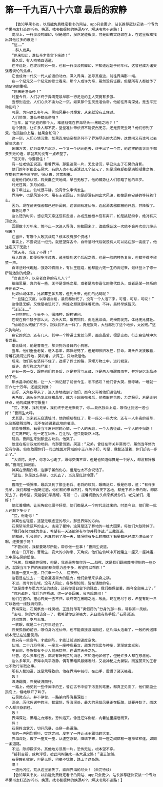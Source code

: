 # 第一千九百八十六章 最后的寂静
        【告知苹果书友，以后能免费稳定看书的网站、app只会更少，站长推荐赶快安装一个专为苹果书友打造的听书，换源，找书都很棒的换源APP，解决书荒不迷路！】
       堤坝上，一行淡淡的脚印，很是醒目，虽然足迹很淡，可是却真实烙印在上，在这里很难找出其他过多的痕迹！
       “这……”
       一群人发呆。
       “原来如此，准仙帝才能留下痕迹！”
       很久后，有人喃喃自语道。
       在不远处，在堤坝的另一侧，也有一行淡淡的脚印，不知道起始于何年代，这曾经成为诸天强者谈论的焦点。
       它也成为一代又一代人前进的动力，深入界海，追寻其痕迹，前往界海那一端。
       在一个纪元又一个纪元的修士看来，那个人或许为帝，虽然没有证据，但是所有人都给予了他足够的重视。
       “原来是准仙帝！”
       时至今日，人们才终于弄清楚最早那一行足迹的主人究竟有多强。
       当想到这些，人们心头不由为之一沉，如果那个生灵是准仙帝，他前往界海深处，是去平定动乱吗？
       可是，为何这么多年来，黑暗风暴不时爆发，从来就没有止住过。
       人们惊悚，准仙帝都无奈吗？
       “当年，留下足迹的那个人，难道战死在界海尽头——黑暗之地？！”
       这个猜测，让许多人都不安，堂堂准仙帝依旧不能安然无恙，还是要死去吗？他们想到了荒，他孤独的上路，结果会如何？
       这一刻，人们心情沉重，如果连准仙帝都奈何不了界海尽头的大恐怖，这世间又有谁可以去解决大患？
       俯瞰万古，亿万载岁月沉浮，一个又一个纪元逝去，终于出了一个荒，他这样的盖世高手都要失败的话，那就真的没有一点希望了。
       “荒天帝，你要挺住！”
       有一位老仙王说道，看着界海，那里迷蒙一片，无比昏沉，早已失去了石昊的身影。
       他们的年岁都比石昊大，有的人也不知道活过几个纪元了，但是现在却都是满脸凝重之色，在提到荒天帝三字时，很认真，非常郑重。
       这是他们的认可，石昊矗立天地间，早已无敌了，他的威势让人们忽略了他的年岁。
       时光荏苒，岁月如梭。
       数千年过去，仙域很平静，没有什么事情发生。
       界海中，也是风浪不大，虽有王者回归，但是却没有闹出大风波，都像是在安静的等待着什么。
       因为，现在诸天强者都已经听闻到，这世间有准仙帝，连起源古器都被他开启，并降服了。
       谁敢乱来？
       这么短的时间，想必荒天帝还没有走远，亦或是他根本没有离开，如是挑起纷争，绝对有灭顶之灾。
       回顾数十万年来，荒不止一次进入界海，但都回来了，谁能保证这一次他不会再次突兀掉头归来？
       在当世，有哪个人敢挑战荒？根本没有那个资格！
       事实上，不要说这一纪元，就是望穿古今，自帝落时代后就没有人可以站在那一高度了，他注定天下无敌！
       “荒天帝，当真了不得！”
       有人叹道，即便很多年过去，诸王提到这个后起之秀，也是一脸的神色复杂，但都不得不称赞一声。
       自末法时代崛起，强势冲霄而上，有仙王阻路，他都能九死一生的闯过来，最终登上了修士所能达到的绝巅。
       “自古至今，以帝者自称的有几人？”
       细细思量，真的有一些，无不是惊艳之辈，或者是功参造化的绝代巨头，或者是某一体系的开创者之一。
       比如仙域体系，比如葬王体系等，但到头来，他们的结局呢？
       “一旦建立天庭，以帝者自居，最终都惨死了，没有一个人活下来，可惜，可悲，可叹！”
       这像是无解，又像是被诅咒了，辉煌之巅就意味着死劫，不祥，最终举族皆灭。
       “汪汪汪……”
       一只狗在叫，个头不小，很精神，眼神锐利。
       它现在有牛犊子那么大，方头大耳，眼赛铜铃，皮毛黑油油，光滑而发亮，体格无比健壮。
       “仙域怎么残破了不少，跟以前不太一样了，真是狠啊，大战都到了这个地步，太凶残。”这只狗咕哝。
       在它的旁边，还有几人，其中一个胖道士发丝乌黑，面庞晶莹，很是富态，行走在仙域中东看西看。
       毫无疑问，他是曹雨生，那只狗为昔日的小狗崽。
       当年，他们垂垂老矣，进入暮年，都快老死了，但是却依旧发狂，拼命，满头白发披散着，背着石昊闯进葬地，哭吼着，求葬王，只为救活他。
       后来，他们实在坚持不住了，选择了葬士的路，深埋万物土中，进行蜕变。
       或许，也可称之为尸变！
       还有一男一女，跟在他们的身后，正是神冥与三藏，正是两人唤醒曹雨生，并将记忆水晶还给了他。
       那水晶中的记载，让一人一狗记起了前世今生，怎不感叹？他们曾大哭，曾呼啸，一睡就一百六七十万年，还能见到谁？
       还好，天角蚁寻来了，进入葬地找到了他们，而今又带着他们进仙域。
       天角蚁，满头金色发丝根根晶莹，成为十凶级强者后，他依旧在苦修，力之极尽，若是走到终点，他的成就不可限量！
       “荒，石昊，我的兄弟，我们终于还是来晚了，你……竟然独自上路，哪怕让我送一送也好！”曹雨生大呼。
       尤其是，当来到天庭遗址时，他的眼睛都红了，那一座又一座大坟，还有一人多高的蒿草，以及断壁残垣等，无不在述说着此地的凄凉。
       他能够想象，石昊当年离开时的心情，一个人的天庭，一个人去征战，一个人的不归路！
       在荒离开时，他一定在回头，在注视，但只能毅然上路。
       随后，曹雨生来到那些古坟前，他哭了。
       他坐在拓古驭龙的坟前，向那里倒酒，哭道：“兄弟，曾经在帝关并肩而行，虽然当年修为没有你高，但也敢跟你们一同出城面对异域的小王八羔子们，可是，我都还活着，你们却先一步走了。”
       “大须陀，秃子，你怎么也走了，跟你交情不深，但是也知道你算是一个好人，却没有好报啊。”曹雨生抹眼泪。
       神冥在旁翻白眼，这胖子虽然伤心，但是也太不会说话了。
       “蓝仙，你是这么美丽，也死去了，当真是红颜命薄。”
       ……
       曹雨生一顿哭嚎，最后又到了那全老兵、老将的坟前，眼睛泛红，很是伤感，道：“有许多兄弟，我们都曾一起喝过酒，你们有的来自石村，有的来自天下各地，都是下界上来的啊，却都死去了。我希望，荒能够扫平黑暗，有朝一日，提着祸胎的头颅来祭奠你们，老兄弟们，走好！”
       他红着眼睛，让天角蚁也很不好受，他们都是从一个时代走过来的。时至今日，他们那一批人还剩下多少？
       “荒，谢谢你！”
       神冥也在轻语，遥望无垠虚空的尽头，那是界海的方向。
       石昊斩杀黄葫芦的主人，击毙了瞿忡，这算是还了葬地的一桩大因果，将他们大敌除掉了。
       “我们在努力成为葬王，希望有一天还能够有与你并肩作战。”三藏说道。
       他知道，机会渺茫，若真的到了那一天，情况得有多么的糟糕？石昊都已经成为准仙帝了啊，还要援手吗？
       “不管如何，我都要竭尽所能，帮你做一些事！”曹雨生说道。
       自这一日开始，曹雨生、变大的小狗崽、天角蚁，他们在仙域中开始建立一座又一座神庙，当中是石昊的塑像。
       “兄弟，我知道你很强，但是，我还是害怕你万一……战死，这是我们翻阅葬书得到的一些办法，就跟当年下界的天庭的积聚愿力差不多，希望可以帮你！”
       神庙一座又一座，只供奉一个人——荒天帝。
       这若是在过去，一定会遭遇巨大的阻力，他们会惹来杀身之祸。
       不过，而今的仙域，没有人阻止，各族都知荒，皆在诵他的名。
       “这是葬术与愿力大法的结合，还有你昔日留下的残血，我们都保留着，而今全部用上了。”
       “你若战死，我们为你招魂，你一定会回来，会再现世间！”
       他们在害怕，担心石昊一去不归，最终死在黑暗之地，故此，现在用尽手段，希望有朝一日可以救他一缕残魂归来。
       界海深处，石昊祭出一株灵根，正是封印有“卖假药的”分身的那一株，号称第一灵根。
       “去吧，你的六魂该合一了，我希望你足够强大，来日能有些手段。”石昊说道。
       时间悠悠，岁月无情。
       一转眼，就是二十几万年过去了。
       石昊孤独的前行，哪怕身为准仙帝，也不能直接渡海而过，这片海太浩瀚了，一般的传送阵根本无法在这里使用。
       也只有一些岛屿，才能刻阵，才能让前进的速度变快。
       仙域，二十几万年来，一座又一座神庙矗立，越发的恢宏与神圣，渐渐放出光彩。
       平日间，各族都有不少人前来祭拜，在诵荒天帝之名。
       尽管，这么多年过去，都没有听到荒的消息，不知道他如何了，但是许多人都在感激他。
       这么多年来，界海中风平浪静，偶有黑暗风暴爆发时，又被神秘之力撕裂，而返回来的王者也不敢行杀戮之事。
       所有人都知道，这是荒导致的，他在界海中前行，在出手，震慑了诸天强者。
       轰！
       浪涛翻腾，石昊破浪而行。
       一路上，他见到一些传闻中的王，曾在古书中留下浓重的笔墨，都真正见面了，他们都盘坐孤岛上，倏地睁开了眸子。
       石昊微点头，并不停留，一路杀向界海最深处！
       沿途，历代传说中的王，都震惊，界海深处，最大的黑暗风暴正在酝酿，就要开始了，而这个人却只身前往。
       轰！
       界海深处，黑暗之力爆发，恐怖滔天，像是汪洋倒卷，向着这里席卷而来。
       砰！
       石昊挥出掌刀，切开风暴，击穿一条道路。
       嗡的一声剧烈颤抖，突然之间，发生了一件让诸王震惊的大事。
       界海深处，殿宇一座又一座，从虚空浮现，降临下来，每一座之间都有一道神虹相连，如同一条道路。
       不过，除却殿宇外，其他地方漆黑一片，恐怖无边，根本望不穿。
       “接引古殿，成片浮现，彼此间构建成一条大道之路！”诸王骇然。
       石昊瞳孔收缩，但是无惧，他毫不犹豫，踏上了这条路。
       哧！
       一道光闪过，荒从这里消失了，直闯界海的尽头！（未完待续）
       【告知苹果书友，以后能免费稳定看书的网站、app只会更少，站长推荐赶快安装一个专为苹果书友打造的听书，换源，找书都很棒的换源APP，解决书荒不迷路！】